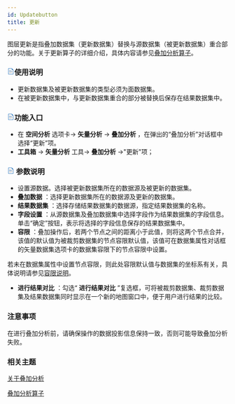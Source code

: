 ```yaml
---
id: Updatebutton
title: 更新
---
```

图层更新是指叠加数据集（更新数据集）替换与源数据集（被更新数据集）重合部分的功能。关于更新算子的详细介绍，具体内容请参见[叠加分析算子](Overlayoperation)。

### ![](../../../img/read.gif)使用说明

  * 更新数据集及被更新数据集的类型必须为面数据集。
  * 在被更新数据集中，与更新数据集重合的部分被替换后保存在结果数据集中。

### ![](../../../img/read.gif)功能入口

  * 在 **空间分析** 选项卡-> **矢量分析** -> **叠加分析** ，在弹出的“叠加分析”对话框中选择“更新”项。
  * **工具箱** -> **矢量分析** 工具-> **叠加分析** ->"更新"项；

### ![](../../../img/read.gif) 参数说明

  * 设置源数据。选择被更新数据集所在的数据源及被更新的数据集。
  * **叠加数据** ：选择更新数据集所在的数据源及更新的数据集。
  * **结果数据集** ：选择存储结果数据集的数据源，指定结果数据集的名称。
  * **字段设置** ：从源数据集及叠加数据集中选择字段作为结果数据集的字段信息。单击“确定”按钮，表示将选择的字段信息保存的结果数据集中。
  * **容限** ：叠加操作后，若两个节点之间的距离小于此值，则将这两个节点合并，该值的默认值为被裁剪数据集的节点容限默认值，该值可在数据集属性对话框的矢量数据集选项卡的数据集容限下的节点容限中设置。

若未在数据集属性中设置节点容限，则此处容限默认值与数据集的坐标系有关，具体说明请参见[容限说明](../../../DataProcessing/Tolerance)。

  * **进行结果对比** ：勾选“ **进行结果对比** ”复选框，可将被裁剪数据集、裁剪数据集及结果数据集同时显示在一个新的地图窗口中，便于用户进行结果的比较。

### 注意事项

在进行叠加分析前，请确保操作的数据投影信息保持一致，否则可能导致叠加分析失败。

###  相关主题

[关于叠加分析](AboutOverlay)

[叠加分析算子](Overlayoperation)
